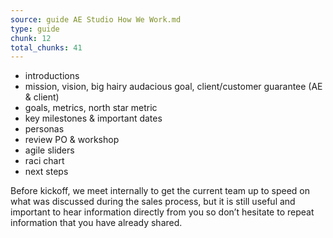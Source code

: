 ```yaml
---
source: guide AE Studio How We Work.md
type: guide
chunk: 12
total_chunks: 41
---
```


* introductions
* mission, vision, big hairy audacious goal, client/customer guarantee (AE & client)
* goals, metrics, north star metric
* key milestones & important dates
* personas
* review PO & workshop
* agile sliders
* raci chart
* next steps

Before kickoff, we meet internally to get the current team up to speed on what was discussed during the sales process, but it is still useful and important to hear information directly from you so don’t hesitate to repeat information that you have already shared.